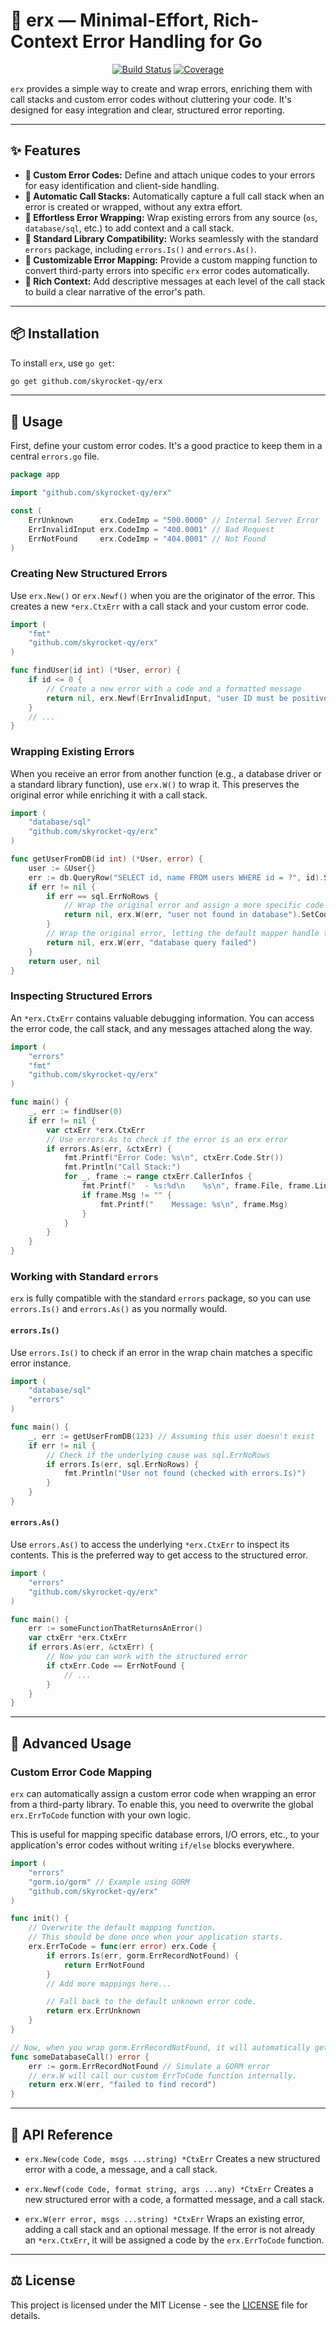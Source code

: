 # 🌟 erx — Minimal-Effort, Rich-Context Error Handling for Go

<p align="center">
  <a href="https://github.com/skyrocket-qy/erx/actions/workflows/ci.yml"><img src="https://github.com/skyrocket-qy/erx/actions/workflows/ci.yml/badge.svg" alt="Build Status"></a>
  <a href="#"><img src="https://img.shields.io/badge/coverage-95.3%25-brightgreen" alt="Coverage"></a>
</p>

`erx` provides a simple way to create and wrap errors, enriching them with call stacks and custom error codes without cluttering your code. It's designed for easy integration and clear, structured error reporting.

---

## ✨ Features

- **🔢 Custom Error Codes:** Define and attach unique codes to your errors for easy identification and client-side handling.
- **🧠 Automatic Call Stacks:** Automatically capture a full call stack when an error is created or wrapped, without any extra effort.
- **🔄 Effortless Error Wrapping:** Wrap existing errors from any source (`os`, `database/sql`, etc.) to add context and a call stack.
- **🤝 Standard Library Compatibility:** Works seamlessly with the standard `errors` package, including `errors.Is()` and `errors.As()`.
- **🔧 Customizable Error Mapping:** Provide a custom mapping function to convert third-party errors into specific `erx` error codes automatically.
- **💬 Rich Context:** Add descriptive messages at each level of the call stack to build a clear narrative of the error's path.

---

## 📦 Installation

To install `erx`, use `go get`:
```sh
go get github.com/skyrocket-qy/erx
```

---

## 🚀 Usage

First, define your custom error codes. It's a good practice to keep them in a central `errors.go` file.

```go
package app

import "github.com/skyrocket-qy/erx"

const (
	ErrUnknown      erx.CodeImp = "500.0000" // Internal Server Error
	ErrInvalidInput erx.CodeImp = "400.0001" // Bad Request
	ErrNotFound     erx.CodeImp = "404.0001" // Not Found
)
```

### Creating New Structured Errors

Use `erx.New()` or `erx.Newf()` when you are the originator of the error. This creates a new `*erx.CtxErr` with a call stack and your custom error code.

```go
import (
    "fmt"
    "github.com/skyrocket-qy/erx"
)

func findUser(id int) (*User, error) {
    if id <= 0 {
        // Create a new error with a code and a formatted message
        return nil, erx.Newf(ErrInvalidInput, "user ID must be positive, got %d", id)
    }
    // ...
}
```

### Wrapping Existing Errors

When you receive an error from another function (e.g., a database driver or a standard library function), use `erx.W()` to wrap it. This preserves the original error while enriching it with a call stack.

```go
import (
    "database/sql"
    "github.com/skyrocket-qy/erx"
)

func getUserFromDB(id int) (*User, error) {
    user := &User{}
    err := db.QueryRow("SELECT id, name FROM users WHERE id = ?", id).Scan(&user.ID, &user.Name)
    if err != nil {
        if err == sql.ErrNoRows {
            // Wrap the original error and assign a more specific code
            return nil, erx.W(err, "user not found in database").SetCode(ErrNotFound)
        }
        // Wrap the original error, letting the default mapper handle the code
        return nil, erx.W(err, "database query failed")
    }
    return user, nil
}
```

### Inspecting Structured Errors

An `*erx.CtxErr` contains valuable debugging information. You can access the error code, the call stack, and any messages attached along the way.

```go
import (
    "errors"
    "fmt"
    "github.com/skyrocket-qy/erx"
)

func main() {
    _, err := findUser(0)
    if err != nil {
        var ctxErr *erx.CtxErr
        // Use errors.As to check if the error is an erx error
        if errors.As(err, &ctxErr) {
            fmt.Printf("Error Code: %s\n", ctxErr.Code.Str())
            fmt.Println("Call Stack:")
            for _, frame := range ctxErr.CallerInfos {
                fmt.Printf("  - %s:%d\n    %s\n", frame.File, frame.Line, frame.Function)
                if frame.Msg != "" {
                    fmt.Printf("    Message: %s\n", frame.Msg)
                }
            }
        }
    }
}
```

### Working with Standard `errors`

`erx` is fully compatible with the standard `errors` package, so you can use `errors.Is()` and `errors.As()` as you normally would.

#### `errors.Is()`

Use `errors.Is()` to check if an error in the wrap chain matches a specific error instance.

```go
import (
    "database/sql"
    "errors"
)

func main() {
    _, err := getUserFromDB(123) // Assuming this user doesn't exist
    if err != nil {
        // Check if the underlying cause was sql.ErrNoRows
        if errors.Is(err, sql.ErrNoRows) {
            fmt.Println("User not found (checked with errors.Is)")
        }
    }
}
```

#### `errors.As()`

Use `errors.As()` to access the underlying `*erx.CtxErr` to inspect its contents. This is the preferred way to get access to the structured error.

```go
import (
    "errors"
    "github.com/skyrocket-qy/erx"
)

func main() {
    err := someFunctionThatReturnsAnError()
    var ctxErr *erx.CtxErr
    if errors.As(err, &ctxErr) {
        // Now you can work with the structured error
        if ctxErr.Code == ErrNotFound {
            // ...
        }
    }
}
```

---

## 🧠 Advanced Usage

### Custom Error Code Mapping

`erx` can automatically assign a custom error code when wrapping an error from a third-party library. To enable this, you need to overwrite the global `erx.ErrToCode` function with your own logic.

This is useful for mapping specific database errors, I/O errors, etc., to your application's error codes without writing `if/else` blocks everywhere.

```go
import (
    "errors"
    "gorm.io/gorm" // Example using GORM
    "github.com/skyrocket-qy/erx"
)

func init() {
    // Overwrite the default mapping function.
    // This should be done once when your application starts.
    erx.ErrToCode = func(err error) erx.Code {
        if errors.Is(err, gorm.ErrRecordNotFound) {
            return ErrNotFound
        }
        // Add more mappings here...

        // Fall back to the default unknown error code.
        return erx.ErrUnknown
    }
}

// Now, when you wrap gorm.ErrRecordNotFound, it will automatically get the ErrNotFound code.
func someDatabaseCall() error {
    err := gorm.ErrRecordNotFound // Simulate a GORM error
    // erx.W will call our custom ErrToCode function internally.
    return erx.W(err, "failed to find record")
}
```

---

## 📖 API Reference

- `erx.New(code Code, msgs ...string) *CtxErr`
  Creates a new structured error with a code, a message, and a call stack.

- `erx.Newf(code Code, format string, args ...any) *CtxErr`
  Creates a new structured error with a code, a formatted message, and a call stack.

- `erx.W(err error, msgs ...string) *CtxErr`
  Wraps an existing error, adding a call stack and an optional message. If the error is not already an `*erx.CtxErr`, it will be assigned a code by the `erx.ErrToCode` function.
---

## ⚖️ License

This project is licensed under the MIT License - see the [LICENSE](LICENSE) file for details.
